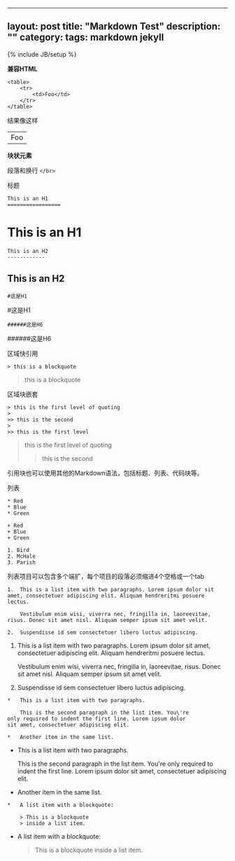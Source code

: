 
---
layout: post
title: "Markdown Test"
description: ""
category:
tags: markdown jekyll
---
{% include JB/setup %}

**兼容HTML**

    <table>
        <tr>
            <td>Foo</td>
        </tr>
    </table>

结果像这样

<table>
    <tr>
        <td>Foo</td>
    </tr>
</table>

**块状元素**

段落和换行 `</br>`

标题

    This is an H1
    =================

This is an H1
==============

    This is an H2
    ------------

This is an H2
-------------

    #这是H1

#这是H1

    ######这是H6

######这是H6

区域快引用

    > this is a blockquote

> this is a blockquote

区域块嵌套

    > this is the first level of quoting
    >
    >> this is the second
    >
    >> this is the first level

> this is the first level of quoting
>
>> this is the second

引用块也可以使用其他的Markdown语法，包括标题、列表、代码块等。

列表

    * Red
    * Blue
    * Green

    + Red
    + Blue
    + Green

    1. Bird
    2. McHale
    3. Parish

列表项目可以包含多个端扩，每个项目的段落必须缩进4个空格或一个tab

	1.  This is a list item with two paragraphs. Lorem ipsum dolor sit amet, consectetuer adipiscing elit. Aliquam hendreritmi posuere lectus.

    	Vestibulum enim wisi, viverra nec, fringilla in, laoreevitae, risus. Donec sit amet nisl. Aliquam semper ipsum sit amet velit.

	2.  Suspendisse id sem consectetuer libero luctus adipiscing.

1.  This is a list item with two paragraphs. Lorem ipsum dolor sit amet, consectetuer adipiscing elit. Aliquam hendreritmi posuere lectus.

    Vestibulum enim wisi, viverra nec, fringilla in, laoreevitae, risus. Donec sit amet nisl. Aliquam semper ipsum sit amet velit.

2.  Suspendisse id sem consectetuer libero luctus adipiscing.

<pre><code>*   This is a list item with two paragraphs.

    This is the second paragraph in the list item. You\'re
only required to indent the first line. Lorem ipsum dolor
sit amet, consectetuer adipiscing elit.

*   Another item in the same list.</code></pre>

*   This is a list item with two paragraphs.

    This is the second paragraph in the list item. You\'re
only required to indent the first line. Lorem ipsum dolor
sit amet, consectetuer adipiscing elit.

*   Another item in the same list.

<pre><code>*   A list item with a blockquote:

    > This is a blockquote
    > inside a list item.</code></pre>

*   A list item with a blockquote:

    > This is a blockquote
    > inside a list item.
